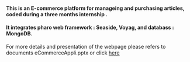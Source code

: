 #### This is an E-commerce platform for manageing and purchasing articles, coded during a three months internship .
#### It integrates pharo web framework : Seaside, Voyag, and databass : MongoDB.

For more details and presentation of the webpage please refers to documents eCommerceAppli.pptx or click [here](http://https://github.com/tesonep/angelaSite/blob/master/eCommerceAppli.pptx "here")

